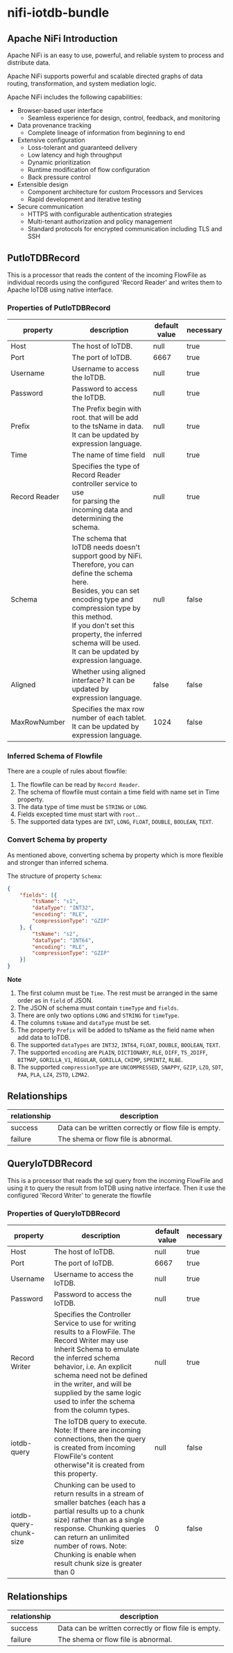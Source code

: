 <!--

    Licensed to the Apache Software Foundation (ASF) under one
    or more contributor license agreements.  See the NOTICE file
    distributed with this work for additional information
    regarding copyright ownership.  The ASF licenses this file
    to you under the Apache License, Version 2.0 (the
    "License"); you may not use this file except in compliance
    with the License.  You may obtain a copy of the License at

        http://www.apache.org/licenses/LICENSE-2.0

    Unless required by applicable law or agreed to in writing,
    software distributed under the License is distributed on an
    "AS IS" BASIS, WITHOUT WARRANTIES OR CONDITIONS OF ANY
    KIND, either express or implied.  See the License for the
    specific language governing permissions and limitations
    under the License.

-->
# nifi-iotdb-bundle

## Apache NiFi Introduction

Apache NiFi is an easy to use, powerful, and reliable system to process and distribute data.

Apache NiFi supports powerful and scalable directed graphs of data routing, transformation, and system mediation logic.

Apache NiFi includes the following capabilities:

* Browser-based user interface
    * Seamless experience for design, control, feedback, and monitoring
* Data provenance tracking
    * Complete lineage of information from beginning to end
* Extensive configuration
    * Loss-tolerant and guaranteed delivery
    * Low latency and high throughput
    * Dynamic prioritization
    * Runtime modification of flow configuration
    * Back pressure control
* Extensible design
    * Component architecture for custom Processors and Services
    * Rapid development and iterative testing
* Secure communication
    * HTTPS with configurable authentication strategies
    * Multi-tenant authorization and policy management
    * Standard protocols for encrypted communication including TLS and SSH

## PutIoTDBRecord

This is a processor that reads the content of the incoming FlowFile as individual records using the configured 'Record Reader' and writes them to Apache IoTDB using native interface.

### Properties of PutIoTDBRecord

| property      | description                                                                                                                                                                                                                                                                                                   | default value | necessary |
|---------------|---------------------------------------------------------------------------------------------------------------------------------------------------------------------------------------------------------------------------------------------------------------------------------------------------------------| ------------- | --------- |
| Host          | The host of IoTDB.                                                                                                                                                                                                                                                                                            | null          | true      |
| Port          | The port of IoTDB.                                                                                                                                                                                                                                                                                            | 6667          | true      |
| Username      | Username to access the IoTDB.                                                                                                                                                                                                                                                                                 | null          | true      |
| Password      | Password to access the IoTDB.                                                                                                                                                                                                                                                                                 | null          | true      |
| Prefix        | The Prefix begin with root. that will be add to the tsName in data.  <br /> It can be updated by expression language.                                                                                                                                                                                                | null          | true      |
| Time          | The name of time field                                                                                          | null          | true      |
| Record Reader | Specifies the type of Record Reader controller service to use <br />for parsing the incoming data and determining the schema.                                                                                                                                                                                 | null          | true      |
| Schema        | The schema that IoTDB needs doesn't support good by NiFi.<br/>Therefore, you can define the schema here. <br />Besides, you can set encoding type and compression type by this method.<br />If you don't set this property, the inferred schema will be used.<br /> It can be updated by expression language. | null          | false     |
| Aligned       | Whether using aligned interface?  It can be updated by expression language.                                                                                                                                                                                                                                   | false         | false     |
| MaxRowNumber  | Specifies the max row number of each tablet.  It can be updated by expression language.                                                                                                                                                                                                                       | 1024          | false     |

### Inferred Schema of Flowfile

There are a couple of rules about flowfile:

1. The flowfile can be read by `Record Reader`.
2. The schema of flowfile must contain a time field with name set in Time property.
3. The data type of time must be `STRING` or `LONG`.
4. Fields excepted time must start with `root.`.
5. The supported data types are `INT`, `LONG`, `FLOAT`, `DOUBLE`, `BOOLEAN`, `TEXT`.

### Convert Schema by property

As mentioned above, converting schema by property which is more flexible and stronger than inferred schema. 

The structure of property `Schema`:

```json
{
	"fields": [{
		"tsName": "s1",
		"dataType": "INT32",
		"encoding": "RLE",
		"compressionType": "GZIP"
	}, {
		"tsName": "s2",
		"dataType": "INT64",
		"encoding": "RLE",
		"compressionType": "GZIP"
	}]
}
```

**Note**

1. The first column must be `Time`. The rest must be arranged in the same order as in `field` of JSON.
1. The JSON of schema must contain `timeType` and `fields`.
2. There are only two options `LONG` and `STRING` for `timeType`.
3. The columns `tsName` and `dataType` must be set.
4. The property `Prefix` will be added to tsName as the field name when add data to IoTDB.
5. The supported `dataTypes` are `INT32`, `INT64`, `FLOAT`, `DOUBLE`, `BOOLEAN`, `TEXT`.
6. The supported `encoding` are `PLAIN`, `DICTIONARY`, `RLE`, `DIFF`, `TS_2DIFF`, `BITMAP`, `GORILLA_V1`, `REGULAR`, `GORILLA`, `CHIMP`, `SPRINTZ`, `RLBE`.
7. The supported `compressionType` are `UNCOMPRESSED`, `SNAPPY`, `GZIP`, `LZO`, `SDT`, `PAA`, `PLA`, `LZ4`, `ZSTD`, `LZMA2`.

## Relationships

| relationship | description                                          |
| ------------ | ---------------------------------------------------- |
| success      | Data can be written correctly or flow file is empty. |
| failure      | The shema or flow file is abnormal.                  |


## QueryIoTDBRecord

This is a processor that reads the sql query from the incoming FlowFile and using it to query the result from IoTDB using native interface. Then it use the configured 'Record Writer' to generate the flowfile

### Properties of QueryIoTDBRecord

| property      | description                                                                                                                                                                                                                                                                                                | default value | necessary |
|---------------|------------------------------------------------------------------------------------------------------------------------------------------------------------------------------------------------------------------------------------------------------------------------------------------------------------|-----------| --------- |
| Host          | The host of IoTDB.                                                                                                                                                                                                                                                                                         | null      | true      |
| Port          | The port of IoTDB.                                                                                                                                                                                                                                                                                         | 6667      | true      |
| Username      | Username to access the IoTDB.                                                                                                                                                                                                                                                                              | null      | true      |
| Password      | Password to access the IoTDB.                                                                                                                                                                                                                                                                              | null      | true      |
| Record Writer | Specifies the Controller Service to use for writing results to a FlowFile. The Record Writer may use Inherit Schema to emulate the inferred schema behavior, i.e. An explicit schema need not be defined in the writer, and will be supplied by the same logic used to infer the schema from the column types. | null      | true      |
| iotdb-query        | The IoTDB query to execute. <br> Note: If there are incoming connections, then the query is created from incoming FlowFile's content otherwise"it is created from this property.                                                                                                                          | null      | false     |
| iotdb-query-chunk-size  | Chunking can be used to return results in a stream of smaller batches (each has a partial results up to a chunk size) rather than as a single response. Chunking queries can return an unlimited number of rows. Note: Chunking is enable when result chunk size is greater than 0                         | 0         | false     |


## Relationships

| relationship | description                                          |
| ------------ | ---------------------------------------------------- |
| success      | Data can be written correctly or flow file is empty. |
| failure      | The shema or flow file is abnormal.                  |